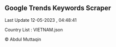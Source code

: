 

## Google Trends Keywords Scraper 
 
Last Update 12-05-2023 , 04:48:41

Country List :
VIETNAM.json



© Abdul Muttaqin 
